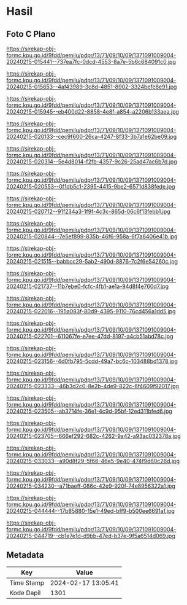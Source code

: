 # Hasil

## Foto C Plano

https://sirekap-obj-formc.kpu.go.id/9fdd/pemilu/pdpr/13/71/09/10/09/1371091009004-20240215-015441--737ea7fc-0dcd-4553-8a7e-5b6c684091c0.jpg

https://sirekap-obj-formc.kpu.go.id/9fdd/pemilu/pdpr/13/71/09/10/09/1371091009004-20240215-015653--4af43989-3c8d-4851-8902-3324befe8e91.jpg

https://sirekap-obj-formc.kpu.go.id/9fdd/pemilu/pdpr/13/71/09/10/09/1371091009004-20240215-015945--eb400d22-8858-4e8f-a854-a2206b133aea.jpg

https://sirekap-obj-formc.kpu.go.id/9fdd/pemilu/pdpr/13/71/09/10/09/1371091009004-20240215-020133--cec9f600-26ca-4247-8f33-3b7a1e62be09.jpg

https://sirekap-obj-formc.kpu.go.id/9fdd/pemilu/pdpr/13/71/09/10/09/1371091009004-20240215-020314--5e4d8014-f2fb-4357-9c26-25ad47ac6b7d.jpg

https://sirekap-obj-formc.kpu.go.id/9fdd/pemilu/pdpr/13/71/09/10/09/1371091009004-20240215-020553--0f1db5c1-2395-4415-9be2-6571d838fede.jpg

https://sirekap-obj-formc.kpu.go.id/9fdd/pemilu/pdpr/13/71/09/10/09/1371091009004-20240215-020712--91f234a3-1f9f-4c3c-865d-06c6f13febb1.jpg

https://sirekap-obj-formc.kpu.go.id/9fdd/pemilu/pdpr/13/71/09/10/09/1371091009004-20240215-020844--7e5ef899-835b-46f6-958a-6f7a6406e41b.jpg

https://sirekap-obj-formc.kpu.go.id/9fdd/pemilu/pdpr/13/71/09/10/09/1371091009004-20240215-021515--babbcc29-5ab2-490d-8876-7c2f6e54260c.jpg

https://sirekap-obj-formc.kpu.go.id/9fdd/pemilu/pdpr/13/71/09/10/09/1371091009004-20240215-021737--11b7ebe0-fcfc-4fb1-ae1a-94d8f4e760d7.jpg

https://sirekap-obj-formc.kpu.go.id/9fdd/pemilu/pdpr/13/71/09/10/09/1371091009004-20240215-022016--195a083f-80d9-4395-9110-76cd456a1dd5.jpg

https://sirekap-obj-formc.kpu.go.id/9fdd/pemilu/pdpr/13/71/09/10/09/1371091009004-20240215-022701--611067fe-e7ee-47dd-8197-a4cb51abd78c.jpg

https://sirekap-obj-formc.kpu.go.id/9fdd/pemilu/pdpr/13/71/09/10/09/1371091009004-20240215-023156--4d0fb795-5cdd-49a7-bc6c-103488bd1378.jpg

https://sirekap-obj-formc.kpu.go.id/9fdd/pemilu/pdpr/13/71/09/10/09/1371091009004-20240215-023333--46b3d2c0-8e2b-4de9-822c-6f4609f92017.jpg

https://sirekap-obj-formc.kpu.go.id/9fdd/pemilu/pdpr/13/71/09/10/09/1371091009004-20240215-023505--ab3714fe-36e1-4c9d-95bf-12ed311bfed6.jpg

https://sirekap-obj-formc.kpu.go.id/9fdd/pemilu/pdpr/13/71/09/10/09/1371091009004-20240215-023705--666ef292-682c-4262-9a42-a93ac032378a.jpg

https://sirekap-obj-formc.kpu.go.id/9fdd/pemilu/pdpr/13/71/09/10/09/1371091009004-20240215-033033--a90d8f29-5f66-46e5-9e40-474f9d60c26d.jpg

https://sirekap-obj-formc.kpu.go.id/9fdd/pemilu/pdpr/13/71/09/10/09/1371091009004-20240215-034230--a71baeff-086c-42e9-920f-74e8956322a1.jpg

https://sirekap-obj-formc.kpu.go.id/9fdd/pemilu/pdpr/13/71/09/10/09/1371091009004-20240215-044444--17b85880-15e1-49ed-bff9-b500ee6691af.jpg

https://sirekap-obj-formc.kpu.go.id/9fdd/pemilu/pdpr/13/71/09/10/09/1371091009004-20240215-044719--cb1e7e1d-d9bb-47ed-b37e-9f5a6514d069.jpg


## Metadata

| Key        | Value               |
| ---------- | ------------------- |
| Time Stamp | 2024-02-17 13:05:41 |
| Kode Dapil | 1301                |



